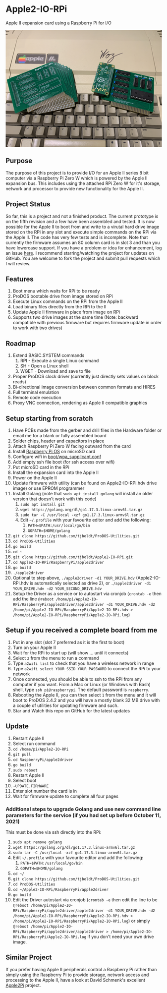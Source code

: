 # Apple2-IO-RPi
Apple II expansion card using a Raspberry Pi for I/O

![Image of Board](/Hardware/Apple2IORPi.jpg)

## Purpose
The purpose of this project is to provide I/O for an Apple II series 8 bit computer via a Raspberry Pi Zero W which is powered by the Apple II expansion bus. This includes using the attached RPi Zero W for it's storage, network and processor to provide new functionality for the Apple II.

## Project Status
So far, this is a project and not a finished product. The current prototype is on the fifth revision and a few have been assembled and tested. It is now possible for the Apple II to boot from and write to a virutal hard drive image stored on the RPi in any slot and execute simple commands on the RPi via the Apple II. The code has very few tests and is incomplete. Note that currently the firmware assumes an 80 column card is in slot 3 and than you have lowercase support. If you have a problem or idea for enhancement, log an issue [here](https://github.com/tjboldt/Apple2-IO-RPi/issues). I recommend starring/watching the project for updates on GitHub. You are welcome to fork the project and submit pull requests which I will review.

## Features
1. Boot menu which waits for RPi to be ready
2. ProDOS bootable drive from image stored on RPi
3. Execute Linux commands on the RPi from the Apple II
4. Load binary files directly from the RPi to the II
5. Update Apple II firmware in place from image on RPi
6. Supports two drive images at the same time (Note: backward compatible with previous firmware but requires firmware update in order to work with two drives)

## Roadmap
1. Extend BASIC.SYSTEM commands
    1. RPI - Execute a single Linux command
    2. SH - Open a Linux shell
    3. WGET - Download and save to file 
2. Proper ProDOS clock driver (currently just directly sets values on block reads)
3. Bi-directional image conversion between common formats and HIRES
4. Full terminal emulation
5. Remote code execution 
6. Proxy VNC connection, rendering as Apple II compatible graphics

## Setup starting from scratch
1. Have PCBs made from the gerber and drill files in the Hardware folder or email me for a blank or fully assembled board
2. Solder chips, header and capacitors in place
3. Attach Raspberry Pi Zero W facing outward from the card
4. Install [Raspberry Pi OS](https://www.raspberrypi.org/software/) on microSD card
5. Configure wifi in [boot/wpa_supplicant.conf](https://howtoraspberrypi.com/how-to-raspberry-pi-headless-setup/)
6. Add empty ssh file boot (for ssh access over wifi)
7. Put microSD card in the RPi
8. Install the expansion card into the Apple II
9. Power on the Apple II
10. Update firmware with utility (can be found on Apple2-IO-RPi.hdv drive image) or use EPROM programmer
11. Install Golang (note that `sudo apt install golang` will install an older version that doesn't work with this code)
    1. `sudo apt install git`
    2. `wget https://golang.org/dl/go1.17.3.linux-armv6l.tar.gz`
    3. `sudo tar -C /usr/local -xzf go1.17.3.linux-armv6l.tar.gz`
    4. Edit `~/.profile` with your favourite editor and add the following:
        1. `PATH=$PATH:/usr/local/go/bin`
        2. `GOPATH=$HOME/golang`
12. `git clone https://github.com/tjboldt/ProDOS-Utilities.git`
13. `cd ProDOS-Utilities`
14. `go build`
15. `cd ~`
16. `git clone https://github.com/tjboldt/Apple2-IO-RPi.git`
17. `cd Apple2-IO-RPi/RaspberryPi/apple2driver`
18. `go build`
19. `./apple2driver`
20. Optional to step above, `./apple2driver -d1 YOUR_DRIVE.hdv` (Apple2-IO-RPi.hdv is automatically selected as drive 2), or `./apple2driver -d1 YOUR_DRIVE.hdv -d2 YOUR_SECOND_DRIVE.hdv`
21. Setup the Driver as a service or to autostart via cronjob (`crontab -e` then add the line `@reboot /home/pi/Apple2-IO-RPi/RaspberryPi/apple2driver/apple2driver -d1 YOUR_DRIVE.hdv -d2 /home/pi/Apple2-IO-RPi/RaspberryPi/Apple2-IO-RPi.hdv > /home/pi/Apple2-IO-RPi/RaspberryPi/Apple2-IO-RPi.log`)

## Setup if you received a complete board from me
1. Put in any slot (slot 7 preferred as it is the first to boot)
2. Turn on your Apple II
3. Wait for the RPi to start up (will show ... until it connects)
4. Select `2` from the menu to run a command
5. Type `a2wifi list` to check that you have a wireless network in range
6. Type `a2wifi select YOUR_SSID YOUR_PASSWORD` to connect the RPi to your network
7. Once connected, you should be able to ssh to the RPi from any computer if you want. From a Mac or Linux (or Windows with Bash) shell, type `ssh pi@raspberrypi`. The default password is `raspberry`. 
8. Rebooting the Apple II, you can then select `1` from the menu and it will boot to ProDOS 2.4.2 and you will have a mostly blank 32 MB drive with a couple of utilities for updating firmware and such.
9. Star and Watch this repo on GitHub for the latest updates

## Update
1. Restart Apple II
2. Select run command
3. `cd /home/pi/Apple2-IO-RPi`
4. `git pull`
5. `cd RaspberryPi/apple2driver`
6. `go build`
7. `sudo reboot`
8. Restart Apple II
9. Select boot
10. `-UPDATE.FIRMWARE`
11. Enter slot number the card is in
12. Wait for firmware update to complete all four pages

### Additional steps to upgrade Golang and use new command line parameters for the service (if you had set up before October 11, 2021)
This must be done via ssh directly into the RPi:
1. `sudo apt remove golang`
2. `wget https://golang.org/dl/go1.17.3.linux-armv6l.tar.gz`
3. `sudo tar -C /usr/local -xzf go1.17.3.linux-armv6l.tar.gz`
4. Edit `~/.profile` with your favourite editor and add the following:
    1. `PATH=$PATH:/usr/local/go/bin`
    2. `GOPATH=$HOME/golang`
5. `cd ~/`
6. `git clone https://github.com/tjboldt/ProDOS-Utilities.git`
7. `cd ProDOS-Utilities`
8. `cd ~/Apple2-IO-RPi/RaspberryPi/apple2driver`
9. `go build`
10. Edit the Driver autostart via cronjob (`crontab -e` then edit the line to be `@reboot /home/pi/Apple2-IO-RPi/RaspberryPi/apple2driver/apple2driver -d1 YOUR_DRIVE.hdv -d2 /home/pi/Apple2-IO-RPi/RaspberryPi/Apple2-IO-RPi.hdv > /home/pi/Apple2-IO-RPi/RaspberryPi/Apple2-IO-RPi.log`) or simply `@reboot /home/pi/Apple2-IO-RPi/RaspberryPi/apple2driver/apple2driver > /home/pi/Apple2-IO-RPi/RaspberryPi/Apple2-IO-RPi.log` if you don't need your own drive image.

## Similar Project
If you prefer having Apple II peripherals control a Raspberry Pi rather than simply using the Raspberry Pi to provide storage, network access and processing to the Apple II, have a look at David Schmenk's excellent [Apple2Pi](https://github.com/dschmenk/apple2pi) project. 
